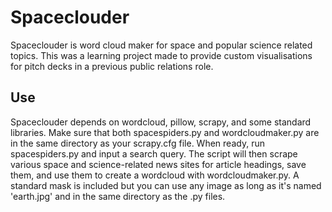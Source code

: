 # Spaceclouder
Spaceclouder is word cloud maker for space and popular science related topics. This was a learning project made to provide custom visualisations for pitch decks in a previous public relations role. 


## Use
Spaceclouder depends on wordcloud, pillow, scrapy, and some standard libraries. Make sure that both spacespiders.py and wordcloudmaker.py are in the same directory as your scrapy.cfg file. 
When ready, run spacespiders.py and input a search query. The script will then scrape various space and science-related news sites for article headings, save them, and use them to create a wordcloud with wordcloudmaker.py. 
A standard mask is included but you can use any image as long as it's named 'earth.jpg' and in the same directory as the .py files.

